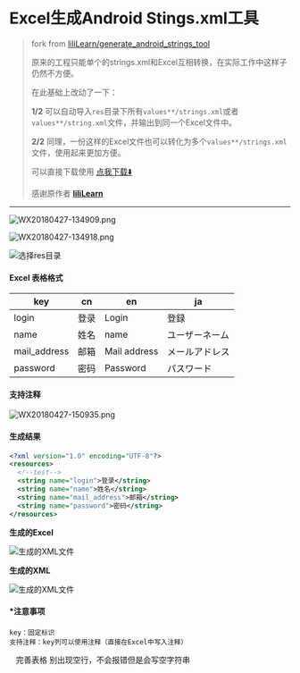 # Excel生成Android Stings.xml工具

> fork from [liliLearn/generate_android_strings_tool](https://github.com/liliLearn/generate_android_strings_tool)
>
> 原来的工程只能单个的strings.xml和Excel互相转换，在实际工作中这样子仍然不方便。
>
> 在此基础上改动了一下：
>
> **1/2** 可以自动导入`res`目录下所有`values**/strings.xml`或者`values**/string.xml`文件，并输出到同一个Excel文件中。
>
> **2/2** 同理，一份这样的Excel文件也可以转化为多个`values**/strings.xml`文件，使用起来更加方便。
>
> 可以直接下载使用 [点我下载⬇️](https://github.com/jixiaoyong/generate_android_strings_tool/raw/master/release/generate_android_strings_tool_20181215.jar)
>
> 感谢原作者 **[liliLearn](https://github.com/liliLearn)**

------

![WX20180427-134909.png](https://upload-images.jianshu.io/upload_images/5488544-e1594caa69c3184b.png?imageMogr2/auto-orient/strip%7CimageView2/2/w/1240)

![WX20180427-134918.png](https://upload-images.jianshu.io/upload_images/5488544-c5ce4feebbce4ff8.png?imageMogr2/auto-orient/strip%7CimageView2/2/w/1240)

![选择res目录](http://jixiaoyong.github.io/images/20181215200417.png)


#### Excel 表格格式
key | cn | en |ja
---|---|---|---
login |	登录	| Login	 | 登録
name		| 姓名	| 	name		| ユーザーネーム
mail_address		| 邮箱	| 	Mail address		| メールアドレス
password	| 	密码		| Password		| パスワード

#### 支持注释

![WX20180427-150935.png](https://upload-images.jianshu.io/upload_images/5488544-f19fafad39a0b45b.png?imageMogr2/auto-orient/strip%7CimageView2/2/w/1240)

#### 生成结果
```xml
<?xml version="1.0" encoding="UTF-8"?>
<resources>
  <!--test-->
  <string name="login">登录</string>
  <string name="name">姓名</string>
  <string name="mail_address">邮箱</string>
  <string name="password">密码</string>
</resources>
```

**生成的Excel**

![生成的XML文件](http://jixiaoyong.github.io/images/20181215200746.png)

**生成的XML**

![生成的XML文件](http://jixiaoyong.github.io/images/20181215200825.png)

#### *注意事项

    key：固定标识
    支持注释：key列可以使用注释（直接在Excel中写入注释）
    完善表格 别出现空行，不会报错但是会写空字符串
